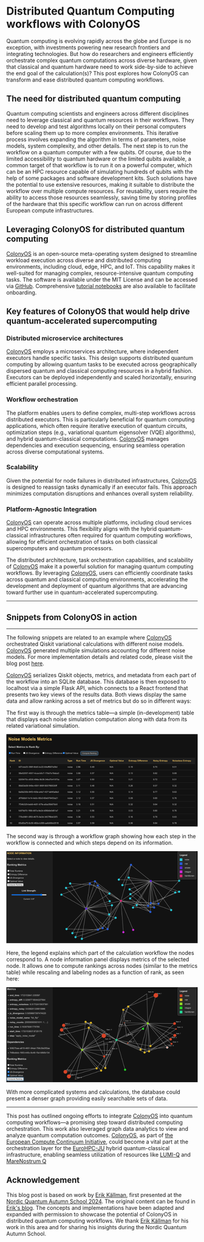 # Distributed Quantum Computing workflows with ColonyOS

Quantum computing is evolving rapidly across the globe and Europe is no exception, with investments powering new research frontiers and integrating technologies. But how do researchers and engineers efficiently orchestrate complex quantum computations across diverse hardware, given that classical and quantum hardware need to work side-by-side to achieve the end goal of the calculation(s)? This post explores how ColonyOS can transform and ease distributed quantum computing workflows.

## The need for distributed quantum computing

Quantum computing scientists and engineers across different disciplines need to leverage classical and quantum resources in their workflows. They need to develop and test algorithms locally on their personal computers before scaling them up to more complex environments. This iterative process involves expanding the algorithm in terms of parameters, noise models, system complexity, and other details. The next step is to run the workflow on a quantum computer with a few qubits. Of course, due to the limited accessibility to quantum hardware or the limited qubits available, a common target of that workflow is to run it on a powerful computer, which can be an HPC resource capable of simulating hundreds of qubits with the help of some packages and software development kits. Such solutions have the potential to use extensive resources, making it suitable to distribute the workflow over multiple compute resources. For reusability, users require the ability to access those resources seamlessly, saving time by storing profiles of the hardware that this specific workflow can run on across different European compute infrastructures.


## Leveraging ColonyOS for distributed quantum computing

[ColonyOS](https://ar5iv.labs.arxiv.org/html/2403.16486) is an open-source meta-operating system designed to streamline workload execution across diverse and distributed computing environments, including cloud, edge, HPC, and IoT. This capability makes it well-suited for managing complex, resource-intensive quantum computing tasks. The software is available under the MIT License and can be accessed via [GitHub](https://github.com/colonyos). Comprehensive [tutorial notebooks](https://github.com/colonyos/tutorials) are also available to facilitate onboarding.

## Key features of ColonyOS that would help drive quantum-accelerated supercomputing

### Distributed microservice architectures

[ColonyOS](https://ar5iv.labs.arxiv.org/html/2403.16486) employs a microservices architecture, where independent executors handle specific tasks. This design supports distributed quantum computing by allowing quantum tasks to be executed across geographically dispersed quantum and classical computing resources in a hybrid fashion. Executors can be deployed independently and scaled horizontally, ensuring efficient parallel processing.

### Workflow orchestration

The platform enables users to define complex, multi-step workflows across distributed executors. This is particularly beneficial for quantum computing applications, which often require iterative execution of quantum circuits, optimization steps (e.g., variational quantum eigensolver (VQE) algorithms), and hybrid quantum-classical computations. [ColonyOS](https://ar5iv.labs.arxiv.org/html/2403.16486) manages dependencies and execution sequencing, ensuring seamless operation across diverse computational systems.

### Scalability

Given the potential for node failures in distributed infrastructures, [ColonyOS](https://ar5iv.labs.arxiv.org/html/2403.16486) is designed to reassign tasks dynamically if an executor fails. This approach minimizes computation disruptions and enhances overall system reliability.

### Platform-Agnostic Integration

[ColonyOS](https://ar5iv.labs.arxiv.org/html/2403.16486) can operate across multiple platforms, including cloud services and HPC environments. This flexibility aligns with the hybrid quantum-classical infrastructures often required for quantum computing workflows, allowing for efficient orchestration of tasks on both classical supercomputers and quantum processors.

The distributed architecture, task orchestration capabilities, and scalability of [ColonyOS](https://ar5iv.labs.arxiv.org/html/2403.16486) make it a powerful solution for managing quantum computing workflows. By leveraging [ColonyOS](https://ar5iv.labs.arxiv.org/html/2403.16486), users can efficiently coordinate tasks across quantum and classical computing environments, accelerating the development and deployment of quantum algorithms that are advancing toward further use in quantum-accelerated supercomputing.

---
## Snippets from ColonyOS in action
---
The following snippets are related to an example where [ColonyOS](https://ar5iv.labs.arxiv.org/html/2403.16486) orchestrated Qiskit variational calculations with different noise models. [ColonyOS](https://ar5iv.labs.arxiv.org/html/2403.16486) generated multiple simulations accounting for different noise models. For more implementation details and related code, please visit the blog post [here](https://www.ekprojectjournal.com/doku.php?id=projects:quantum:distributed).

[ColonyOS](https://ar5iv.labs.arxiv.org/html/2403.16486) serializes Qiskit objects, metrics, and metadata from each part of the workflow into an SQLite database. This database is then exposed to localhost via a simple Flask API, which connects to a React frontend that presents two key views of the results data. Both views display the same data and allow ranking across a set of metrics but do so in different ways:

The first way is through the metrics table—a simple (in-development) table that displays each noise simulation computation along with data from its related variational simulation.

![Metrics table](img/metrics_table.png)

The second way is through a workflow graph showing how each step in the workflow is connected and which steps depend on its information.

![Workflow unfiltered graph](img/graph_unfiltered.png)

Here, the legend explains which part of the calculation workflow the nodes correspond to. A node information panel displays metrics of the selected node. It allows one to compute rankings across nodes (similar to the metrics table) while rescaling and labeling nodes as a function of rank, as seen here:

![Workflow filtered graph](img/graph_filtered.png)

With more complicated systems and calculations, the database could present a denser graph providing easily searchable sets of data.

---

This post has outlined ongoing efforts to integrate [ColonyOS](https://ar5iv.labs.arxiv.org/html/2403.16486) into quantum computing workflows—a promising step toward distributed computing orchestration. This work also leveraged graph data analytics to view and analyze quantum computation outcomes. [ColonyOS](https://ar5iv.labs.arxiv.org/html/2403.16486), as part of [the European Compute Continuum Initiative](https://eucloudedgeiot.eu/decentralised-edge-to-cloud-computing-with-colonyos-recording-now-available/), could become a vital part at the orchestration layer for the [EuroHPC-JU](https://eurohpc-ju.europa.eu/index_en) hybrid quantum-classical infrastructure, enabling seamless utilization of resources like [LUMI-Q](https://eurohpc-ju.europa.eu/advancing-european-quantum-computing-signature-procurement-contract-eurohpc-quantum-computer-located-2024-09-26_en) and [MareNostrum Q](https://eurohpc-ju.europa.eu/signature-procurement-contract-eurohpc-quantum-computer-located-spain-2025-01-28_en)

## Acknowledgement

This blog post is based on work by [Erik Källman](https://www.ri.se/sv/person/erik-kallman), first presented at the [Nordic Quantum Autumn School 2024](https://enccs.github.io/qas2024/cos/). The original content can be found in [Erik's blog](https://www.ekprojectjournal.com/doku.php?id=projects:quantum:distributed). The concepts and implementations have been adapted and expanded with permission to showcase the potential of ColonyOS in distributed quantum computing workflows. We thank [Erik Källman](https://www.ri.se/sv/person/erik-kallman) for his work in this area and for sharing his insights during the Nordic Quantum Autumn School.